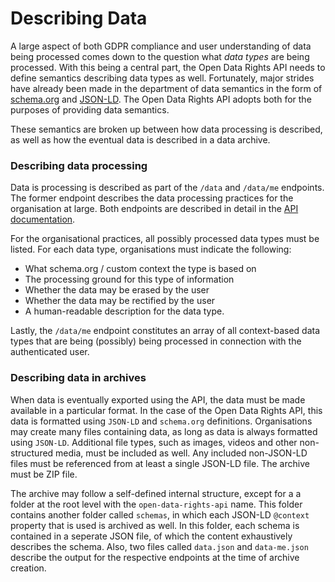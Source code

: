 # Describing Data

A large aspect of both GDPR compliance and user understanding of data being processed comes down to the question what _data types_ are being processed. With this being a central part, the Open Data Rights API needs to define semantics describing data types as well. Fortunately, major strides have already been made in the department of data semantics in the form of [schema.org](https://schema.org/) and [JSON-LD](https://json-ld.org/). The Open Data Rights API adopts both for the purposes of providing data semantics.

These semantics are broken up between how data processing is described, as well as how the eventual data is described in a data archive.

### Describing data processing

Data is processing is described as part of the `/data` and `/data/me` endpoints. The former endpoint describes the data processing practices for the organisation at large. Both endpoints are described in detail in the [API documentation](https://bump.sh/doc/open-data-rights-api#endpoint-data).

For the organisational practices, all possibly processed data types must be listed. For each data type, organisations must indicate the following:

* What schema.org / custom context the type is based on
* The processing ground for this type of information
* Whether the data may be erased by the user
* Whether the data may be rectified by the user
* A human-readable description for the data type.

Lastly, the `/data/me` endpoint constitutes an array of all context-based data types that are being \(possibly\) being processed in connection with the authenticated user.

### Describing data in archives

When data is eventually exported using the API,  the data must be made available in a particular format. In the case of the Open Data Rights API, this data is formatted using `JSON-LD` and `schema.org` definitions. Organisations may create many files containing data, as long as data is always formatted using `JSON-LD`. Additional file types, such as images, videos and other non-structured media, must be included as well. Any included non-JSON-LD files must be referenced from at least a single JSON-LD file. The archive must be ZIP file. 

The archive may follow a self-defined internal structure, except for a a folder at the root level with the `open-data-rights-api` name. This folder contains another folder called `schemas`, in which each JSON-LD `@context` property that is used is archived as well. In this folder, each schema is contained in a seperate JSON file, of which the content exhaustively describes the schema. Also, two files called `data.json` and `data-me.json` describe the output for the respective endpoints at the time of archive creation.

### 

